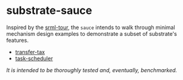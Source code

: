 # substrate-sauce

Inspired by the [srml-tour](https://github.com/JoshOrndorff/srml-tour), the `sauce` intends to walk through minimal mechanism design examples to demonstrate a subset of substrate's features.

* [transfer-tax](./modules/tax)
* [task-scheduler](./module/scheduler)

*It is intended to be thoroughly tested and, eventually, benchmarked.*
<!-- ## next

* poison-panics (srml-panic)
* crowdfund
* derivative
 -->